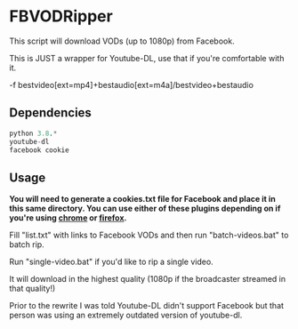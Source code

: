 
# FBVODRipper

This script will download VODs (up to 1080p) from Facebook.

This is JUST a wrapper for Youtube-DL, use that if you're comfortable with it.

-f bestvideo[ext=mp4]+bestaudio[ext=m4a]/bestvideo+bestaudio

## Dependencies


```python
python 3.8.*
youtube-dl
facebook cookie
```

## Usage

**You will need to generate a cookies.txt file for Facebook and place it in this same directory.
You can use either of these plugins depending on if you're using [chrome](https://chrome.google.com/webstore/detail/cookiestxt/njabckikapfpffapmjgojcnbfjonfjfg?hl=en) or [firefox](https://addons.mozilla.org/en-US/firefox/addon/cookies-txt/).**

Fill "list.txt" with links to Facebook VODs and then run "batch-videos.bat" to batch rip.

Run "single-video.bat" if you'd like to rip a single video.

It will download in the highest quality (1080p if the broadcaster streamed in that quality!)

Prior to the rewrite I was told Youtube-DL didn't support Facebook but that person was using an extremely outdated version of youtube-dl.
